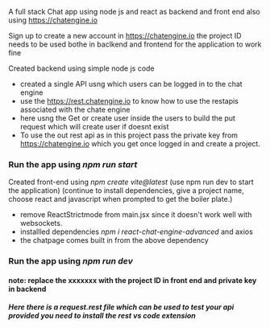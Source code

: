A full stack Chat app using node js and react as backend and front end also using https://chatengine.io

Sign up to create a new account in https://chatengine.io the project ID needs to be used bothe in baclkend and frontend for the application to work fine

Created backend using simple node js code
* created a single API usng which users can be logged in to the chat engine
* use the https://rest.chatengine.io to know how to use the restapis associated with the chate engine
* here usng the Get or create user inside  the users to build the put request which will create user if doesnt exist
*  To use the out rest api as in this project pass the private key from https://chatengine.io which you get once logged in and create a project.

### Run the app using *npm run start* ###

Created front-end using *npm create vite@latest*
(use npm run dev to start the application)
(continue to install dependencies, give a project name, choose react and javascript when prompted to get the boiler plate.)
* remove ReactStrictmode from main.jsx since it doesn't work well with websockets.
* installled dependencies *npm i react-chat-engine-advanced* and axios
* the chatpage comes built in from the above dependency
### Run the app using *npm run dev* ###


#### note: replace the xxxxxxx with the project ID in front end and private key in backend ####
##### Here there is a request.rest file which can be used to test your api provided you need to install the rest vs code extension #####